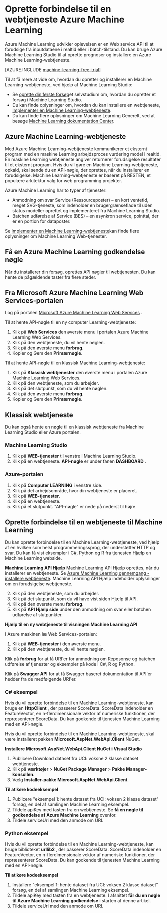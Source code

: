 <properties
    pageTitle="Oprette forbindelse til en webtjeneste Machine Learning | Microsoft Azure"
    description="C# eller Python, oprette forbindelse til en Azure Machine Learning webtjeneste ved hjælp af en tilladelse nøgle."
    services="machine-learning"
    documentationCenter=""
    authors="garyericson"
    manager="jhubbard"
    editor="cgronlun" />

<tags
    ms.service="machine-learning"
    ms.workload="data-services"
    ms.tgt_pltfrm="na"
    ms.devlang="na"
    ms.topic="article"
    ms.date="10/10/2016" 
    ms.author="garye" />


# <a name="connect-to-an-azure-machine-learning-web-service"></a>Oprette forbindelse til en webtjeneste Azure Machine Learning

Azure Machine Learning udvikler oplevelsen er en Web service API til at forudsige fra inputdataene i realtid eller i batch-tilstand. Du kan bruge Azure Machine Learning Studio til at oprette prognoser og installere en Azure Machine Learning-webtjeneste.

[AZURE.INCLUDE [machine-learning-free-trial](../../includes/machine-learning-free-trial.md)]

Til at få mere at vide om, hvordan du opretter og installerer en Machine Learning-webtjeneste, ved hjælp af Machine Learning Studio:

- Se [oprette din første forsøg](machine-learning-create-experiment.md)et selvstudium om, hvordan du opretter et forsøg i Machine Learning Studio.
- Du kan finde oplysninger om, hvordan du kan installere en webtjeneste, [Implementer en Machine Learning-webtjeneste](machine-learning-publish-a-machine-learning-web-service.md).
- Du kan finde flere oplysninger om Machine Learning Generelt, ved at besøge [Machine Learning dokumentation Center](https://azure.microsoft.com/documentation/services/machine-learning/).

## <a name="azure-machine-learning-web-service"></a>Azure Machine Learning-webtjeneste ##

Med Azure Machine Learning-webtjeneste kommunikerer et eksternt program med en maskine Learning arbejdsproces vurdering model i realtid. En maskine Learning webtjeneste angiver returnerer forudsigelse resultater til et eksternt program. Hvis du vil gøre en Machine Learning-webtjeneste, opkald, skal sende du en API-nøgle, der oprettes, når du installerer en forudsigelse. Machine Learning-webtjeneste er baseret på RESTEN, et populære arkitektur valg for web programming projekter.

Azure Machine Learning har to typer af tjenester:

- Anmodning om svar Service (Ressourceposter) – en kort ventetid, meget SVG-tjeneste, som indeholder en brugergrænseflade til uden status modeller oprettet og implementeret fra Machine Learning Studio.
- Batchen udførelse af Service (BES) – en asynkron service, pointtal, der er en portion for dataposter.

Se [Implementer en Machine Learning-webtjeneste](machine-learning-publish-a-machine-learning-web-service.md)kan finde flere oplysninger om Machine Learning Web-tjenester.

## <a name="get-an-azure-machine-learning-authorization-key"></a>Få en Azure Machine Learning godkendelse nøgle ##

Når du installerer din forsøg, oprettes API nøgler til webtjenesten. Du kan hente de pågældende taster fra flere steder.

## <a name="from-the-microsoft-azure-machine-learning-web-services-portal"></a>Fra Microsoft Azure Machine Learning Web Services-portalen

Log på portalen [Microsoft Azure Machine Learning Web Services](https://services.azureml.net) .

Til at hente API-nøgle til en ny computer Learning-webtjeneste:

1. Klik på **Web Services** den øverste menu i portalen Azure Machine Learning Web Services.
2. Klik på den webtjeneste, du vil hente nøglen.
3. Klik på den øverste menu **forbrug**.
4. Kopier og Gem den **Primærnøgle**.


Til at hente API-nøgle til en klassisk Machine Learning-webtjeneste:

1. Klik på **Klassisk webtjenester** den øverste menu i portalen Azure Machine Learning Web Services.
2. Klik på den webtjeneste, som du arbejder.
3. Klik på det slutpunkt, som du vil hente nøglen.
3. Klik på den øverste menu **forbrug**.
4. Kopier og Gem den **Primærnøgle**.

## <a name="classic-web-service"></a>Klassisk webtjeneste ##

 Du kan også hente en nøgle til en klassisk webtjeneste fra Machine Learning Studio eller Azure portalen.

### <a name="machine-learning-studio"></a>Machine Learning Studio ###

1. Klik på **WEB-tjenester** til venstre i Machine Learning Studio.
2. Klik på en webtjeneste. **API-nøgle** er under fanen **DASHBOARD** .

### <a name="azure-portal"></a>Azure-portalen ###

1. Klik på **Computer LEARNING** i venstre side.
2. Klik på det arbejdsområde, hvor din webtjeneste er placeret.
3. Klik på **WEB-tjenester**.
4. Klik på en webtjeneste.
5. Klik på et slutpunkt. "API-nøgle" er nede på nederst til højre.

## <a id="connect"></a>Oprette forbindelse til en webtjeneste til Machine Learning

Du kan oprette forbindelse til en Machine Learning-webtjeneste, ved hjælp af en hvilken som helst programmeringssprog, der understøtter HTTP og svar. Du kan få vist eksempler i C#, Python og R fra tjenesten Hjælp en Machine Learning webside.

**Machine Learning API Hjælp** Machine Learning API Hjælp oprettes, når du installerer en webtjeneste. Se [Azure Machine Learning gennemgang - installere webtjeneste](machine-learning-walkthrough-5-publish-web-service.md).
Machine Learning API Hjælp indeholder oplysninger om en forudsigelse webtjeneste.

2. Klik på den webtjeneste, som du arbejder.
3. Klik på det slutpunkt, som du vil have vist siden Hjælp til API.
3. Klik på den øverste menu **forbrug**.
3. Klik på **API Hjælp side** under den anmodning om svar eller batchen udførelse af slutpunkter.

**Hjælp til en ny webtjeneste til visningen Machine Learning API**

I Azure maskinen læ Web Services-portalen:

1. Klik på **WEB-tjenester** i den øverste menu.
2. Klik på den webtjeneste, du vil hente nøglen.

Klik på **forbrug** for at få URI'er for anmodning om Reposonse og batchen udførelse af tjenester og eksempler på kode i C#, R og Python.

Klik på **Swagger API** for at få Swagger baseret dokumentation til API'er hedder fra de medfølgende URI'er.

### <a name="c-sample"></a>C# eksempel ###

Hvis du vil oprette forbindelse til en Machine Learning-webtjeneste, kan bruge en **HttpClient** , der passerer ScoreData. ScoreData indeholder en FeatureVector, en n-flerdimensionale vektor af numeriske funktioner, der repræsenterer ScoreData. Du kan godkende til tjenesten Machine Learning med en API-nøgle.

Hvis du vil oprette forbindelse til en Machine Learning-webtjeneste, skal være installeret pakken **Microsoft.AspNet.WebApi.Client** NuGet.

**Installere Microsoft.AspNet.WebApi.Client NuGet i Visual Studio**

1. Publicere Download dataset fra UCI: voksne 2 klasse dataset webtjeneste.
2. Klik på **værktøjer** > **NuGet Package Manager** > **Pakke Manager-konsollen**.
2. Vælg **Installer-pakke Microsoft.AspNet.WebApi.Client**.

**Til at køre kodeeksempel**

1. Publicere "eksempel 1: hente dataset fra UCI: voksen 2 klasse dataset" forsøg, en del af samlingen Machine Learning eksempel.
2. Tildele apiKey med tasten fra en webtjeneste. Se **få en nøgle til godkendelse af Azure Machine Learning** ovenfor.
3. Tildele serviceUri med den anmode om URI.


### <a name="python-sample"></a>Python eksempel ###

Hvis du vil oprette forbindelse til en Machine Learning-webtjeneste, kan bruge biblioteket **urllib2** , der passerer ScoreData. ScoreData indeholder en FeatureVector, en n-flerdimensionale vektor af numeriske funktioner, der repræsenterer ScoreData. Du kan godkende til tjenesten Machine Learning med en API-nøgle.


**Til at køre kodeeksempel**

1. Installere "eksempel 1: hente dataset fra UCI: voksen 2 klasse dataset" forsøg, en del af samlingen Machine Learning eksempel.
2. Tildele apiKey med tasten fra en webtjeneste. I afsnittet **får du en nøgle til Azure Machine Learning godkendelse** i starten af denne artikel.
3. Tildele serviceUri med den anmode om URI.
